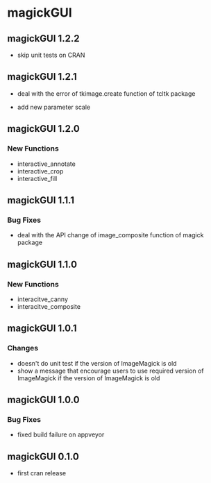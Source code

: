 # magickGUI

## magickGUI 1.2.2

* skip unit tests on CRAN

## magickGUI 1.2.1

* deal with the error of tkimage.create function of tcltk package

* add new parameter scale

## magickGUI 1.2.0

### New Functions

* interactive_annotate
* interactive_crop
* interactive_fill

## magickGUI 1.1.1

### Bug Fixes

* deal with the API change of image_composite function of magick package

## magickGUI 1.1.0

### New Functions

* interacitve_canny
* interacitve_composite

## magickGUI 1.0.1

### Changes

* doesn't do unit test if the version of ImageMagick is old
* show a message that encourage users to use required version of ImageMagick if the version of ImageMagick is old

## magickGUI 1.0.0

### Bug Fixes

* fixed build failure on appveyor

## magickGUI 0.1.0

* first cran release